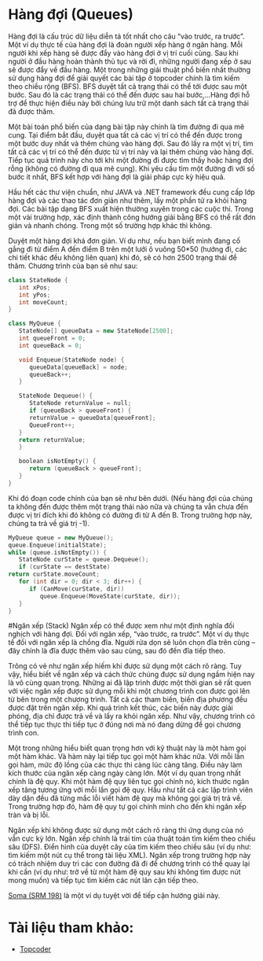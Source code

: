 # Hàng đợi (Queues)

Hàng đợi là cấu trúc dữ liệu diễn tả tốt nhất cho câu “vào trước, ra trước”. Một ví dụ thực tế của hàng đợi là đoàn người xếp hàng ở ngân hàng. Mỗi người khi xếp hàng sẽ được đẩy vào hàng đợi ở vị trí cuối cùng. Sau khi người ở đầu hàng hoàn thành thủ tục và rời đi, những người đang xếp ở sau sẽ được đẩy về đầu hàng.
Một trong những giải thuật phổ biến nhất thường sử dụng hàng đợi để giải quyết các bài tập ở topcoder chính là tìm kiếm theo chiều rộng (BFS). BFS duyệt tất cả trạng thái có thể tới được sau một bước. Sau đó là các trạng thái có thể đến được sau hai bước,…Hàng đợi hỗ trợ để thực hiện điều này bởi chúng lưu trữ một danh sách tất cả trạng thái đã được thăm.

Một bài toán phổ biến của dạng bài tập này chính là tìm đường đi qua mê cung. Tại điểm bắt đầu, duyệt qua tất cả các vị trí có thể đến được trong một bước duy nhất và thêm chúng vào hàng đợi. Sau đó lấy ra một vị trí, tìm tất cả các vị trí có thể đến được từ vị trí này và lại thêm chúng vào hàng đợi. Tiếp tục quá trình này cho tới khi một đường đi được tìm thấy hoặc hàng đợi rỗng (không có đường đi qua mê cung). Khi yêu cầu tìm một đường đi với số bước ít nhất, BFS kết hợp với hàng đợi là giải pháp cực kỳ hiệu quả.

Hầu hết các thư viện chuẩn, như JAVA và .NET framework đều cung cấp lớp hàng đợi và các thao tác đơn giản như thêm, lấy một phần tử ra khỏi hàng đợi.
Các bài tập dạng BFS xuất hiện thường xuyên trong các cuộc thi. Trong một vài trường hợp, xác định thành công hướng giải bằng BFS có thể rất đơn giản và nhanh chóng. Trong một số trường hợp khác thì không.

Duyệt một hàng đợi khá đơn giản. Ví dụ như, nếu bạn biết mình đang cố gắng đi từ điểm A đến điểm B trên một lưới ô vuông 50*50 (hướng đi, các chi tiết khác đều không liên quan) khi đó, sẽ có hơn 2500 trạng thái để thăm. Chương trình của bạn sẽ như sau:

```cpp
class StateNode {
   int xPos;
   int yPos;
   int moveCount;
}

class MyQueue {
   StateNode[] queueData = new StateNode[2500];
   int queueFront = 0;
   int queueBack = 0;

   void Enqueue(StateNode node) {
      queueData[queueBack] = node;
      queueBack++;
   }

   StateNode Dequeue() {
      StateNode returnValue = null;
      if (queueBack > queueFront) {
      returnValue = queueData[queueFront];
      QueueFront++;
   }
   return returnValue;
   }

   boolean isNotEmpty() {
      return (queueBack > queueFront);
   }
}
```

Khi đó đoạn code chính của bạn sẽ như bên dưới. (Nếu hàng đợi của chúng ta không đến được thêm một trạng thái nào nữa và chúng ta vẫn chưa đến được vị trí đích khi đó không có đường đi từ A đến B. Trong trường hợp này, chúng ta trả về giá trị -1).

```cpp
MyQueue queue = new MyQueue();
queue.Enqueue(initialState);
while (queue.isNotEmpty()) {
   StateNode curState = queue.Dequeue();
   if (curState == destState)
return curState.moveCount;
   for (int dir = 0; dir < 3; dir++) {
      if (CanMove(curState, dir))
         queue.Enqueue(MoveState(curState, dir));
   }
}
```

#Ngăn xếp (Stack)
Ngăn xếp có thể được xem như một định nghĩa đối nghịch với hàng đợi. Đối với ngăn xếp, “vào trước, ra trước”. Một ví dụ thực tế đối với ngăn xếp là chồng đĩa. Người rửa dọn sẽ luôn chọn đĩa trên cùng  – đây chính là đĩa được thêm vào sau cùng, sau đó đến đĩa tiếp theo.

Trông có vẻ như ngăn xếp hiếm khi được sử dụng một cách rõ ràng. Tuy vậy, hiểu biết về ngăn xếp và cách thức chúng được sử dụng ngầm hiện nay là vô cùng quan trọng. Những ai đã lập trình được một thời gian sẽ rất quen với việc ngăn xếp được sử dụng mỗi khi một chương trình con được gọi lên từ bên trong một chương trình. Tất cả các tham biến, biến địa phương đều được đặt trên ngăn xếp. Khi quá trình kết thúc, các biến này được giải phóng, địa chỉ được trả về và lấy ra khỏi ngăn xếp. Như vậy, chương trình có thể tiếp tục thực thi tiếp tục ở đúng nơi mà nó đang dừng để gọi chương trình con.

Một trong những hiểu biết quan trọng hơn với kỹ thuật này là một hàm gọi một hàm khác. Và hàm này lại tiếp tục gọi một hàm khác nữa. Với mỗi lần gọi hàm, mức độ lồng của các thực thi càng lúc càng tăng. Điều này làm kích thước của ngăn xếp càng ngày càng lớn. Một ví dụ quan trọng nhất chính là đệ quy. Khi một hàm đệ quy liên tục gọi chính nó, kích thước ngăn xếp tăng tương ứng với mỗi lần gọi đệ quy. Hầu như tất cả các lập trình viên dày dặn đều đã từng mắc lỗi viết hàm đệ quy mà không gọi giá trị trả về. Trong trường hợp đó, hàm đệ quy tự gọi chính mình cho đến khi ngăn xếp tràn và bị lỗi.

Ngăn xếp khi không được sử dụng một cách rõ ràng thì ứng dụng của nó vẫn cực kỳ lớn. Ngăn xếp chính là trái tim của thuật toán tìm kiếm theo chiều sâu (DFS).
Điển hình của duyệt cây của tìm kiếm theo chiều sâu (ví dụ như: tìm kiếm một nút cụ thể trong tài liệu XML). Ngăn xếp trong trường hợp này có trách nhiệm duy trì các con đường đã đi để chương trình có thể quay lại khi cần (ví dụ như: trở về từ một hàm đệ quy sau khi không tìm được nút mong muốn) và tiếp tục tìm kiếm các nút lân cận tiếp theo.

[Soma (SRM 198)](https://community.topcoder.com/stat?c=problem_statement&pm=2824&rd=5073) là một ví dụ tuyệt vời để tiếp cận hướng giải này.

# Tài liệu tham khảo:

- [Topcoder](https://www.topcoder.com/community/data-science/data-science-tutorials/data-structures/)
